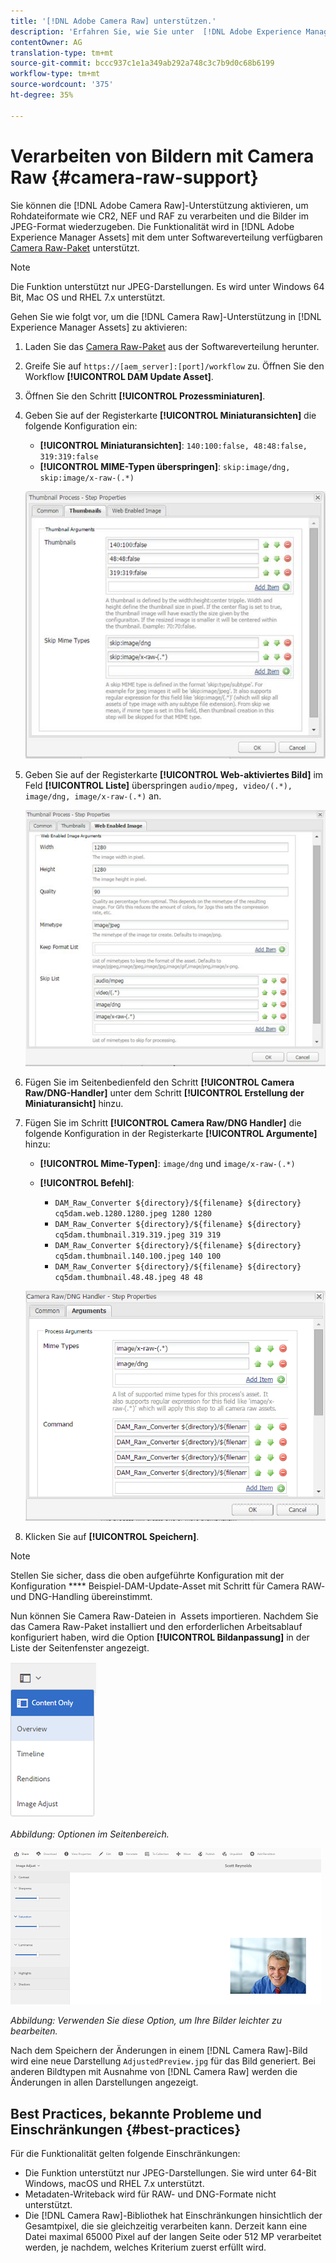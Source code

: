 ```yaml
---
title: '[!DNL Adobe Camera Raw] unterstützen.'
description: 'Erfahren Sie, wie Sie unter  [!DNL Adobe Experience Manager Assets] die Unterstützung aktivieren. [!DNL Adobe Camera Raw] '
contentOwner: AG
translation-type: tm+mt
source-git-commit: bccc937c1e1a349ab292a748c3c7b9d0c68b6199
workflow-type: tm+mt
source-wordcount: '375'
ht-degree: 35%

---
```



# Verarbeiten von Bildern mit Camera Raw {#camera-raw-support}

Sie können die [!DNL Adobe Camera Raw]-Unterstützung aktivieren, um Rohdateiformate wie CR2, NEF und RAF zu verarbeiten und die Bilder im JPEG-Format wiederzugeben. Die Funktionalität wird in [!DNL Adobe Experience Manager Assets] mit dem unter Softwareverteilung verfügbaren [Camera Raw-Paket](https://experience.adobe.com/#/downloads/content/software-distribution/en/aem.html?package=/content/software-distribution/en/details.html/content/dam/aem/public/adobe/packages/aem630/product/assets/aem-assets-cameraraw-pkg) unterstützt.

>[!NOTE]
>
>Die Funktion unterstützt nur JPEG-Darstellungen. Es wird unter Windows 64 Bit, Mac OS und RHEL 7.x unterstützt.

Gehen Sie wie folgt vor, um die [!DNL Camera Raw]-Unterstützung in [!DNL Experience Manager Assets] zu aktivieren:

1. Laden Sie das [Camera Raw-Paket](https://experience.adobe.com/#/downloads/content/software-distribution/en/aem.html?package=/content/software-distribution/en/details.html/content/dam/aem/public/adobe/packages/aem630/product/assets/aem-assets-cameraraw-pkg) aus der Softwareverteilung herunter.
1. Greife Sie auf `https://[aem_server]:[port]/workflow` zu. Öffnen Sie den Workflow **[!UICONTROL DAM Update Asset]**.
1. Öffnen Sie den Schritt **[!UICONTROL Prozessminiaturen]**.
1. Geben Sie auf der Registerkarte **[!UICONTROL Miniaturansichten]** die folgende Konfiguration ein:

   * **[!UICONTROL Miniaturansichten]**:  `140:100:false, 48:48:false, 319:319:false`
   * **[!UICONTROL MIME-Typen überspringen]**: `skip:image/dng, skip:image/x-raw-(.*)`

   ![chlimage_1-128](assets/chlimage_1-334.png)

1. Geben Sie auf der Registerkarte **[!UICONTROL Web-aktiviertes Bild]** im Feld **[!UICONTROL Liste]** überspringen `audio/mpeg, video/(.*), image/dng, image/x-raw-(.*)` an.

   ![chlimage_1-129](assets/chlimage_1-335.png)

1. Fügen Sie im Seitenbedienfeld den Schritt **[!UICONTROL Camera Raw/DNG-Handler]** unter dem Schritt **[!UICONTROL Erstellung der Miniaturansicht]** hinzu.
1. Fügen Sie im Schritt **[!UICONTROL Camera Raw/DNG Handler]** die folgende Konfiguration in der Registerkarte **[!UICONTROL Argumente]** hinzu:

   * **[!UICONTROL Mime-Typen]**:  `image/dng` und  `image/x-raw-(.*)`
   * **[!UICONTROL Befehl]**:

      * `DAM_Raw_Converter ${directory}/${filename} ${directory} cq5dam.web.1280.1280.jpeg 1280 1280`
      * `DAM_Raw_Converter ${directory}/${filename} ${directory} cq5dam.thumbnail.319.319.jpeg 319 319`
      * `DAM_Raw_Converter ${directory}/${filename} ${directory} cq5dam.thumbnail.140.100.jpeg 140 100`
      * `DAM_Raw_Converter ${directory}/${filename} ${directory} cq5dam.thumbnail.48.48.jpeg 48 48`

   ![chlimage_1-130](assets/chlimage_1-336.png)

1. Klicken Sie auf **[!UICONTROL Speichern]**.

>[!NOTE]
>
>Stellen Sie sicher, dass die oben aufgeführte Konfiguration mit der Konfiguration **** Beispiel-DAM-Update-Asset mit Schritt für Camera RAW- und DNG-Handling übereinstimmt.

Nun können Sie Camera Raw-Dateien in  Assets importieren. Nachdem Sie das Camera Raw-Paket installiert und den erforderlichen Arbeitsablauf konfiguriert haben, wird die Option **[!UICONTROL Bildanpassung]** in der Liste der Seitenfenster angezeigt.

![chlimage_1-131](assets/chlimage_1-337.png)

*Abbildung: Optionen im Seitenbereich.*

![chlimage_1-132](assets/chlimage_1-338.png)

*Abbildung: Verwenden Sie diese Option, um Ihre Bilder leichter zu bearbeiten.*

Nach dem Speichern der Änderungen in einem [!DNL Camera Raw]-Bild wird eine neue Darstellung `AdjustedPreview.jpg` für das Bild generiert. Bei anderen Bildtypen mit Ausnahme von [!DNL Camera Raw] werden die Änderungen in allen Darstellungen angezeigt.

## Best Practices, bekannte Probleme und Einschränkungen {#best-practices}

Für die Funktionalität gelten folgende Einschränkungen:

* Die Funktion unterstützt nur JPEG-Darstellungen. Sie wird unter 64-Bit Windows, macOS und RHEL 7.x unterstützt.
* Metadaten-Writeback wird für RAW- und DNG-Formate nicht unterstützt.
* Die [!DNL Camera Raw]-Bibliothek hat Einschränkungen hinsichtlich der Gesamtpixel, die sie gleichzeitig verarbeiten kann. Derzeit kann eine Datei maximal 65000 Pixel auf der langen Seite oder 512 MP verarbeitet werden, je nachdem, welches Kriterium zuerst erfüllt wird.
